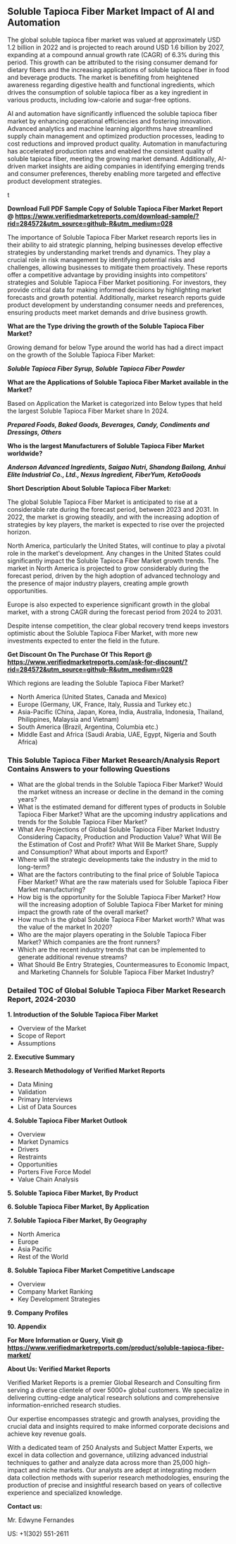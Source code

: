 <h2>Soluble Tapioca Fiber Market Impact of AI and Automation</h2><p>The global soluble tapioca fiber market was valued at approximately USD 1.2 billion in 2022 and is projected to reach around USD 1.6 billion by 2027, expanding at a compound annual growth rate (CAGR) of 6.3% during this period. This growth can be attributed to the rising consumer demand for dietary fibers and the increasing applications of soluble tapioca fiber in food and beverage products. The market is benefiting from heightened awareness regarding digestive health and functional ingredients, which drives the consumption of soluble tapioca fiber as a key ingredient in various products, including low-calorie and sugar-free options.</p><p>AI and automation have significantly influenced the soluble tapioca fiber market by enhancing operational efficiencies and fostering innovation. Advanced analytics and machine learning algorithms have streamlined supply chain management and optimized production processes, leading to cost reductions and improved product quality. Automation in manufacturing has accelerated production rates and enabled the consistent quality of soluble tapioca fiber, meeting the growing market demand. Additionally, AI-driven market insights are aiding companies in identifying emerging trends and consumer preferences, thereby enabling more targeted and effective product development strategies.</p>t</p><p id="" class=""><strong>Download Full PDF Sample Copy of Soluble Tapioca Fiber Market Report @ <a href="https://www.verifiedmarketreports.com/download-sample/?rid=284572&utm_source=github-R&utm_medium=028" target="_blank">https://www.verifiedmarketreports.com/download-sample/?rid=284572&utm_source=github-R&utm_medium=028</a></strong></p><p>The importance of&nbsp;Soluble Tapioca Fiber Market research reports lies in their ability to aid strategic planning, helping businesses develop effective strategies by understanding market trends and dynamics. They play a crucial role in risk management by identifying potential risks and challenges, allowing businesses to mitigate them proactively. These reports offer a competitive advantage by providing insights into competitors' strategies and Soluble Tapioca Fiber Market positioning. For investors, they provide critical data for making informed decisions by highlighting market forecasts and growth potential. Additionally, market research reports guide product development by understanding consumer needs and preferences, ensuring products meet market demands and drive business growth.</p><p><strong>What are the&nbsp;Type driving the growth of the Soluble Tapioca Fiber Market?</strong></p><p id="" class="">Growing demand for below Type around the world has had a direct impact on the growth of the Soluble Tapioca Fiber Market:</p><em><strong>Soluble Tapioca Fiber Syrup, Soluble Tapioca Fiber Powder</strong></em></p><strong>What are the&nbsp;Applications&nbsp;of Soluble Tapioca Fiber Market available in the Market?</strong></p><p id="" class="">Based on Application the Market is categorized into Below types that held the largest Soluble Tapioca Fiber Market share In 2024.</p><em><strong>Prepared Foods, Baked Goods, Beverages, Candy, Condiments and Dressings, Others</strong></em></p><strong>Who is the largest Manufacturers of Soluble Tapioca Fiber Market worldwide?</strong></p><p><em><strong>Anderson Advanced Ingredients, Saigao Nutri, Shandong Bailong, Anhui Elite Industrial Co., Ltd., Nexus Ingredient, FiberYum, KetoGoods</strong></em></p><p id="" class=""><strong>Short Description About Soluble Tapioca Fiber Market:</strong></p><p>The global Soluble Tapioca Fiber Market is anticipated to rise at a considerable rate during the forecast period, between 2023 and 2031. In 2022, the market is growing steadily, and with the increasing adoption of strategies by key players, the market is expected to rise over the projected horizon.</p><p>North America, particularly the United States, will continue to play a pivotal role in the market's development. Any changes in the United States could significantly impact the Soluble Tapioca Fiber Market growth trends. The market in North America is projected to grow considerably during the forecast period, driven by the high adoption of advanced technology and the presence of major industry players, creating ample growth opportunities.</p><p>Europe is also expected to experience significant growth in the global market, with a strong CAGR during the forecast period from 2024 to 2031.</p><p>Despite intense competition, the clear global recovery trend keeps investors optimistic about the Soluble Tapioca Fiber Market, with more new investments expected to enter the field in the future.</p><p id="" class=""><strong>Get Discount On The Purchase Of This Report @ <a href="https://www.verifiedmarketreports.com/ask-for-discount/?rid=284572&utm_source=github-R&utm_medium=028" target="_blank">https://www.verifiedmarketreports.com/ask-for-discount/?rid=284572&utm_source=github-R&utm_medium=028</a></strong></p>Which regions are leading the Soluble Tapioca Fiber Market?</p><ul><li>North America (United States, Canada and Mexico)</li><li>Europe (Germany, UK, France, Italy, Russia and Turkey etc.)</li><li>Asia-Pacific (China, Japan, Korea, India, Australia, Indonesia, Thailand, Philippines, Malaysia and Vietnam)</li><li>South America (Brazil, Argentina, Columbia etc.)</li><li>Middle East and Africa (Saudi Arabia, UAE, Egypt, Nigeria and South Africa)</li></ul><h3 id="" class="">This Soluble Tapioca Fiber Market Research/Analysis Report Contains Answers to your following Questions</h3><ul><li>What are the global trends in the Soluble Tapioca Fiber Market? Would the market witness an increase or decline in the demand in the coming years?</li><li>What is the estimated demand for different types of products in Soluble Tapioca Fiber Market? What are the upcoming industry applications and trends for the Soluble Tapioca Fiber Market?</li><li>What Are Projections of Global Soluble Tapioca Fiber Market Industry Considering Capacity, Production and Production Value? What Will Be the Estimation of Cost and Profit? What Will Be Market Share, Supply and Consumption? What about imports and Export?</li><li>Where will the strategic developments take the industry in the mid to long-term?</li><li>What are the factors contributing to the final price of Soluble Tapioca Fiber Market? What are the raw materials used for Soluble Tapioca Fiber Market manufacturing?</li><li>How big is the opportunity for the Soluble Tapioca Fiber Market? How will the increasing adoption of Soluble Tapioca Fiber Market for mining impact the growth rate of the overall market?</li><li>How much is the global Soluble Tapioca Fiber Market worth? What was the value of the market In 2020?</li><li>Who are the major players operating in the Soluble Tapioca Fiber Market? Which companies are the front runners?</li><li>Which are the recent industry trends that can be implemented to generate additional revenue streams?</li><li>What Should Be Entry Strategies, Countermeasures to Economic Impact, and Marketing Channels for Soluble Tapioca Fiber Market Industry?</li></ul><h3 id="" class="">Detailed TOC of Global Soluble Tapioca Fiber Market Research Report, 2024-2030</h3><p id="" class=""><strong>1. Introduction of the Soluble Tapioca Fiber Market</strong></p><ul><li>Overview of the Market</li><li>Scope of Report</li><li>Assumptions</li></ul><p id="" class=""><strong>2. Executive Summary</strong></p><p id="" class=""><strong>3. Research Methodology of Verified Market Reports</strong></p><ul><li>Data Mining</li><li>Validation</li><li>Primary Interviews</li><li>List of Data Sources</li></ul><p id="" class=""><strong>4. Soluble Tapioca Fiber Market Outlook</strong></p><ul><li>Overview</li><li>Market Dynamics</li><li>Drivers</li><li>Restraints</li><li>Opportunities</li><li>Porters Five Force Model</li><li>Value Chain Analysis</li></ul><p id="" class=""><strong>5. Soluble Tapioca Fiber Market, By Product</strong></p><p id="" class=""><strong>6. Soluble Tapioca Fiber Market, By Application</strong></p><p id="" class=""><strong>7. Soluble Tapioca Fiber Market, By Geography</strong></p><ul><li>North America</li><li>Europe</li><li>Asia Pacific</li><li>Rest of the World</li></ul><p id="" class=""><strong>8. Soluble Tapioca Fiber Market Competitive Landscape</strong></p><ul><li>Overview</li><li>Company Market Ranking</li><li>Key Development Strategies</li></ul><p id="" class=""><strong>9. Company Profiles</strong></p><p id="" class=""><strong>10. Appendix</strong></p><p id="" class=""><strong>For More Information or Query, Visit @ <a href="https://www.verifiedmarketreports.com/product/soluble-tapioca-fiber-market/" target="_blank">https://www.verifiedmarketreports.com/product/soluble-tapioca-fiber-market/</a></strong></p><p id="" class=""><strong>About Us: Verified Market Reports</strong></p><p id="" class="">Verified Market Reports is a premier Global Research and Consulting firm serving a diverse clientele of over 5000+ global customers. We specialize in delivering cutting-edge analytical research solutions and comprehensive information-enriched research studies.</p><p id="" class="">Our expertise encompasses strategic and growth analyses, providing the crucial data and insights required to make informed corporate decisions and achieve key revenue goals.</p><p id="" class="">With a dedicated team of 250 Analysts and Subject Matter Experts, we excel in data collection and governance, utilizing advanced industrial techniques to gather and analyze data across more than 25,000 high-impact and niche markets. Our analysts are adept at integrating modern data collection methods with superior research methodologies, ensuring the production of precise and insightful research based on years of collective experience and specialized knowledge.</p><p id="" class=""><strong>Contact us:</strong></p><p id="" class="">Mr. Edwyne Fernandes</p><p id="" class="">US: +1(302) 551-2611</p>